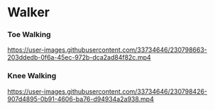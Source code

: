 # Walker

### Toe Walking


https://user-images.githubusercontent.com/33734646/230798663-203ddedb-0f6a-45ec-972b-dca2ad84f82c.mp4



### Knee Walking

https://user-images.githubusercontent.com/33734646/230798426-907d4895-0b91-4606-ba76-d94934a2a938.mp4
